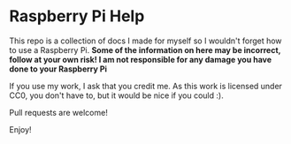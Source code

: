 # Raspberry Pi Help
This repo is a collection of docs I made for myself so I wouldn't forget how to use a Raspberry Pi. **Some of the information on here may be incorrect, follow at your own risk! I am not responsible for any damage you have done to your Raspberry Pi**

If you use my work, I ask that you credit me. As this work is licensed under CC0, you don't have to, but it would be nice if you could :).

Pull requests are welcome!

Enjoy!
